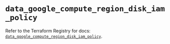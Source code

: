 # `data_google_compute_region_disk_iam_policy`

Refer to the Terraform Registry for docs: [`data_google_compute_region_disk_iam_policy`](https://registry.terraform.io/providers/hashicorp/google/5.26.0/docs/data-sources/compute_region_disk_iam_policy).
